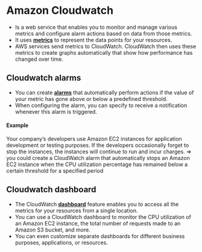 # Amazon Cloudwatch
- Is a web service that enables you to monitor and manage various metrics and configure alarm actions based on data from those metrics.
- It uses [**metrics**](https://docs.aws.amazon.com/AmazonCloudWatch/latest/monitoring/working_with_metrics.html) to represent the data points for your resources.
- AWS services send metrics to CloudWatch. CloudWatch then uses these metrics to create graphs automatically that show how performance has changed over time.

## Cloudwatch alarms
- You can create [**alarms**](https://docs.aws.amazon.com/AmazonCloudWatch/latest/monitoring/AlarmThatSendsEmail.html) that automatically perform actions if the value of your metric has gone above or below a predefined threshold.
-  When configuring the alarm, you can specify to receive a notification whenever this alarm is triggered.
#### Example
Your company’s developers use Amazon EC2 instances for application development or testing purposes. If the developers occasionally forget to stop the instances, the instances will continue to run and incur charges.
=> you could create a CloudWatch alarm that automatically stops an Amazon EC2 instance when the CPU utilization percentage has remained below a certain threshold for a specified period

## Cloudwatch dashboard
- The CloudWatch [**dashboard**](https://docs.aws.amazon.com/AmazonCloudWatch/latest/monitoring/CloudWatch_Dashboards.html) feature enables you to access all the metrics for your resources from a single location.
- You can use a CloudWatch dashboard to monitor the CPU utilization of an Amazon EC2 instance, the total number of requests made to an Amazon S3 bucket, and more. 
- You can even customize separate dashboards for different business purposes, applications, or resources.